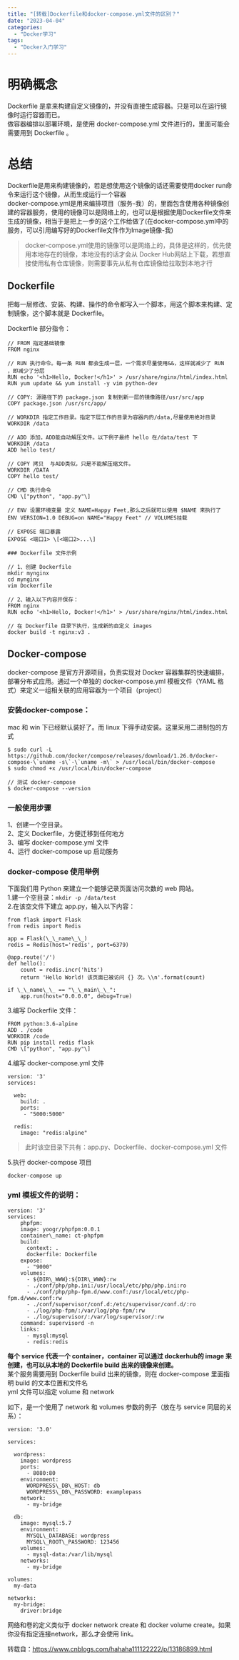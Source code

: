```yaml
---
title: "[转载]Dockerfile和docker-compose.yml文件的区别？"
date: "2023-04-04"
categories: 
  - "Docker学习"
tags: 
  - "Docker入门学习"
---
```


# 明确概念

Dockerfile 是拿来构建自定义镜像的，并没有直接生成容器。只是可以在运行镜像时运行容器而已。  
做容器编排以部署环境，是使用 docker-compose.yml 文件进行的，里面可能会需要用到 Dockerfile 。

# 总结

Dockerfile是用来构建镜像的，若是想使用这个镜像的话还需要使用docker run命令来运行这个镜像，从而生成运行一个容器  
docker-compose.yml是用来编排项目（服务-我）的，里面包含使用各种镜像创建的容器服务，使用的镜像可以是网络上的，也可以是根据使用Dockerfile文件来生成的镜像，相当于是把上一步的这个工作给做了(在docker-compose.yml中的服务，可以引用编写好的Dockerfile文件作为Image镜像-我)

> docker-compose.yml使用的镜像可以是网络上的，具体是这样的，优先使用本地存在的镜像，本地没有的话才会从 Docker Hub网站上下载，若想直接使用私有仓库镜像，则需要事先从私有仓库镜像给拉取到本地才行

## Dockerfile

把每一层修改、安装、构建、操作的命令都写入一个脚本，用这个脚本来构建、定制镜像，这个脚本就是 Dockerfile。

Dockerfile 部分指令：
```
// FROM 指定基础镜像
FROM nginx

// RUN 执行命令。每一条 RUN 都会生成一层，一个需求尽量使用&&，这样就减少了 RUN ，即减少了分层
RUN echo '<h1>Hello, Docker!</h1>' > /usr/share/nginx/html/index.html
RUN yum update && yum install -y vim python-dev

// COPY: 源路径下的 package.json 复制到新一层的镜像路径/usr/src/app
COPY package.json /usr/src/app/

// WORKDIR 指定工作目录。指定下层工作的目录为容器内的/data,尽量使用绝对目录
WORKDIR /data

// ADD 添加，ADD能自动解压文件。以下例子最终 hello 在/data/test 下
WORKDIR /data
ADD hello test/ 

// COPY 拷贝  与ADD类似，只是不能解压缩文件。
WORKDIR /DATA
COPY hello test/

// CMD 执行命令
CMD \["python", "app.py"\]

// ENV 设置环境变量 定义 NAME=Happy Feet,那么之后就可以使用 $NAME 来执行了 
ENV VERSION=1.0 DEBUG=on NAME="Happy Feet" // VOLUMES挂载

// EXPOSE 端口暴露 
EXPOSE <端口1> \[<端口2>...\]

### Dockerfile 文件示例

// 1、创建 Dockerfile
mkdir mynginx
cd mynginx
vim Dockerfile

// 2、输入以下内容并保存：
FROM nginx
RUN echo '<h1>Hello, Docker!</h1>' > /usr/share/nginx/html/index.html

// 在 Dockerfile 目录下执行，生成新的自定义 images
docker build -t nginx:v3 .
```
## Docker-compose

docker-compose 是官方开源项目，负责实现对 Docker 容器集群的快速编排，部署分布式应用。通过一个单独的 docker-compose.yml 模板文件（YAML 格式）来定义一组相关联的应用容器为一个项目（project）

### 安装docker-compose：

mac 和 win 下已经默认装好了。而 linux 下得手动安装。这里采用二进制包的方式
```
$ sudo curl -L https://github.com/docker/compose/releases/download/1.26.0/docker-compose-\`uname -s\`-\`uname -m\` > /usr/local/bin/docker-compose
$ sudo chmod +x /usr/local/bin/docker-compose

// 测试 docker-compose
$ docker-compose --version
```
### 一般使用步骤

1、创建一个空目录。  
2、定义 Dockerfile，方便迁移到任何地方  
3、编写 docker-compose.yml 文件  
4、运行 docker-compose up 启动服务

### docker-compose 使用举例

下面我们用 Python 来建立一个能够记录页面访问次数的 web 网站。  
1.建一个空目录：`mkdir -p /data/test`  
2.在该空文件下建立 app.py，输入以下内容：
```
from flask import Flask
from redis import Redis

app = Flask(\_\_name\_\_)
redis = Redis(host='redis', port=6379)

@app.route('/')
def hello():
    count = redis.incr('hits')
    return 'Hello World! 该页面已被访问 {} 次。\\n'.format(count)

if \_\_name\_\_ == "\_\_main\_\_":
    app.run(host="0.0.0.0", debug=True)
```
3.编写 Dockerfile 文件：
```
FROM python:3.6-alpine
ADD . /code
WORKDIR /code
RUN pip install redis flask
CMD \["python", "app.py"\]
```
4.编写 docker-compose.yml 文件
```
version: '3'
services:

  web:
    build: .
    ports:
     - "5000:5000"

  redis:
    image: "redis:alpine"
```
> 此时该空目录下共有：app.py、Dockerfile、docker-compose.yml 文件

5.执行 docker-compose 项目
```
docker-compose up
```
### yml 模板文件的说明：
```
version: '3'
services:
    phpfpm:
    image: yoogr/phpfpm:0.0.1
    container\_name: ct-phpfpm
    build:
      context: .
      dockerfile: Dockerfile
    expose:
      - "9000"
    volumes:
      - ${DIR\_WWW}:${DIR\_WWW}:rw
      - ./conf/php/php.ini:/usr/local/etc/php/php.ini:ro
      - ./conf/php/php-fpm.d/www.conf:/usr/local/etc/php-fpm.d/www.conf:rw
      - ./conf/supervisor/conf.d:/etc/supervisor/conf.d/:ro
      - ./log/php-fpm/:/var/log/php-fpm/:rw
      - ./log/supervisor/:/var/log/supervisor/:rw
    command: supervisord -n
    links:
      - mysql:mysql
      - redis:redis
```
**每个 service 代表一个 container，container 可以通过 dockerhub的 image 来创建，也可以从本地的 Dockerfile build 出来的镜像来创建。**  
某个服务需要用到 Dockerfile build 出来的镜像，则在 docker-compose 里面指明 build 的文本位置和文件名  
yml 文件可以指定 volume 和 network

如下，是一个使用了 network 和 volumes 参数的例子（放在与 service 同层的关系）：
```
version: '3.0'

services:

  wordpress:
    image: wordpress
    ports:
      - 8080:80
    environment:
      WORDPRESS\_DB\_HOST: db
      WORDPRESS\_DB\_PASSWORD: examplepass
    network:
      - my-bridge

  db:
    image: mysql:5.7
    environment:
      MYSQL\_DATABASE: wordpress
      MYSQL\_ROOT\_PASSWORD: 123456
    volumes:
      - mysql-data:/var/lib/mysql
    networks:
      - my-bridge

volumes:
  my-data

networks:
  my-bridge:
    driver:bridge
```
网络和卷的定义类似于 docker network create 和 docker volume create。如果你没有指定连接network，那么才会使用 link。

转载自：https://www.cnblogs.com/hahaha111122222/p/13186899.html

